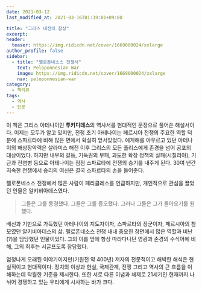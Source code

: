 ```yaml
---
date: 2021-03-12
last_modified_at: 2021-03-16T01:39:01+09:00

title: "그리스 내전의 참상"
excerpt:
header:
  teaser: https://img.ridicdn.net/cover/1669000024/xxlarge
author_profile: false
sidebar:
  - title: "펠로폰네소스 전쟁사"
    text: Peloponnesian War
    image: https://img.ridicdn.net/cover/1669000024/xxlarge
    nav: peloponnesian-war
category:
  - 책리뷰
tags:
  - 역사
  - 인문
---
```


이 책은 그리스 아테나이인 **투키디데스**의 역사서를 현대적인 문장으로 풀어쓴 해설서이다. 이제는 모두가 알고 있지만, 전쟁 초기 아테나이는 페르시아 전쟁의 주요한 역할 덕분에 스파르타에 비해 많은 면에서 확실히 앞서있었다. 에게해를 아우르고 있던 아테나이의 해상장악력은 살라미스 해전 이후 그리스의 모든 폴리스에게 존경을 넘어 공포의 대상이었다. 하지만 내부의 갈등, 기득권의 부패, 과도한 확장 정책의 실패(시칠리아), 기근과 전염병 등으로 아테나이는 점점 스파르타에 전쟁의 승기를 내주게 된다. 30여 년간 지속한 전쟁에서 승리의 여신은 결국  스파르타의 손을 들어준다.

펠로폰네소스 전쟁에서 많은 사람이 페리클레스를 언급하지만, 개인적으로 관심을 끌었던 인물은 알키비아데스였다.

> 그들은 그를 동경했다. 그들은 그를 증오했다. 그러나 그들은 그가 돌아오기를 원했다.

배신과 기만으로 가득했던 아테나이의 지도자이자, 스파르타의 장군이자, 페르시아의 참모였던 알키비아데스의 삶. 펠로폰네소스 전쟁 내내 중요한 장면에서 많은 역할과 비난(?)을 담당했던 인물이었다. 그의 이름 앞에 항상 따라다니던 영광과 존경의 수식어에 비해, 그의 최후는 서글프도록 참담했다.

엄청나게 오래된 이야기이지만(기원전 약 400년) 저자의 전문적이고 해박한 해석은 현실적이고 현대적이다. 정치의 이상과 현실, 국제관계, 전쟁 그리고 역사의 큰 흐름을 이해하는데 탁월한 기준을 제시한다. 또한 서로 다른 이념과 체제로 21세기인 현재까지 나뉘어 경쟁하고 있는 우리에게 시사하는 바가 크다.

